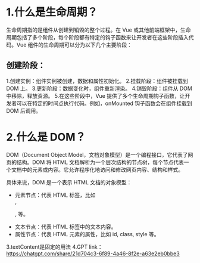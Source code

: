 # 1.什么是生命周期？
生命周期指的是组件从创建到销毁的整个过程。在 Vue 或其他前端框架中，生命周期包括了多个阶段，每个阶段都有特定的钩子函数来让开发者在这些阶段插入代码。Vue 组件的生命周期可以分为以下几个主要阶段：

## 创建阶段：
1.创建实例：组件实例被创建，数据和属性初始化。
2.挂载阶段：组件被挂载到 DOM 上。
3.更新阶段：数据变化时，组件重新渲染。
4.销毁阶段：组件从 DOM 中移除，释放资源。
5.在这些阶段中，Vue 提供了多个生命周期钩子函数，让开发者可以在特定的时间点执行代码。例如，onMounted 钩子函数会在组件挂载到 DOM 后调用。

# 2.什么是 DOM？
DOM（Document Object Model，文档对象模型）是一个编程接口，它代表了网页的结构。DOM 将 HTML 文档解析为一个层次结构的节点树，每个节点代表一个文档中的元素或内容。它允许程序化地访问和修改网页内容、结构和样式。

具体来说，DOM 是一个表示 HTML 文档的对象模型：
- 元素节点：代表 HTML 标签，比如 <div>, <p>, <span> 等。
- 文本节点：代表 HTML 标签中的文本内容。
- 属性节点：代表 HTML 元素的属性，比如 id, class, style 等。

3.textContent是固定的用法
4.GPT link：https://chatgpt.com/share/21d704c3-6f89-4a46-8f2e-a63e2eb0bbe3